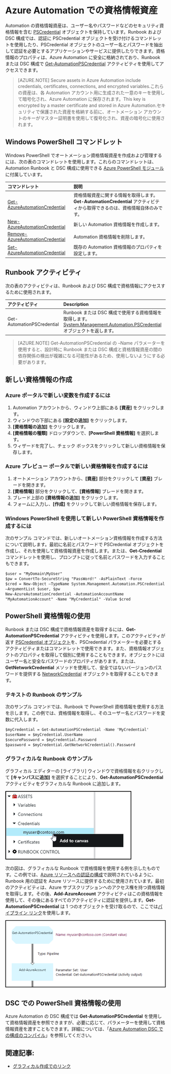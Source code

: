 <properties 
   pageTitle="Azure Automation での資格情報資産 | Microsoft Azure"
   description="Azure Automation の資格情報資産には、Runbook または DSC 構成によってアクセスされるリソースの認証に使用できるセキュリティ資格情報が含まれます。この記事では、資格情報資産を作成し、Runbook または DSC 構成でそれを使用する方法について説明します。"
   services="automation"
   documentationCenter=""
   authors="bwren"
   manager="stevenka"
   editor="tysonn" />
<tags 
   ms.service="automation"
   ms.devlang="na"
   ms.topic="article"
   ms.tgt_pltfrm="na"
   ms.workload="infrastructure-services"
   ms.date="01/27/2016"
   ms.author="bwren" />

# Azure Automation での資格情報資産

Automation の資格情報資産は、ユーザー名やパスワードなどのセキュリティ資格情報を含む [PSCredential](http://msdn.microsoft.com/library/system.management.automation.pscredential) オブジェクトを保持しています。Runbook および DSC 構成では、認証に PSCredential オブジェクトを受け付けるコマンドレットを使用したり、PSCredential オブジェクトのユーザー名とパスワードを抽出して認証を必要とするアプリケーションやサービスに提供したりできます。資格情報のプロパティは、Azure Automation に安全に格納されており、Runbook または DSC 構成で [Get-AutomationPSCredential](http://msdn.microsoft.com/library/system.management.automation.pscredential.aspx) アクティビティを使用してアクセスできます。

>[AZURE.NOTE] Secure assets in Azure Automation include credentials, certificates, connections, and encrypted variables.これらの資産は、各 Automation アカウント用に生成された一意のキーを使用して暗号化され、Azure Automation に保存されます。This key is encrypted by a master certificate and stored in Azure Automation.セキュリティで保護された資産を格納する前に、オートメーション アカウントのキーがマスター証明書を使用して復号化され、資産の暗号化に使用されます。

## Windows PowerShell コマンドレット

Windows PowerShell でオートメーション資格情報資産を作成および管理するには、次の表のコマンドレットを使用します。これらのコマンドレットは、Automation Runbook と DSC 構成に使用できる [Azure PowerShell モジュール](../powershell-install-configure.md)に付属しています。

|コマンドレット|説明|
|:---|:---|
|[Get-AzureAutomationCredential](http://msdn.microsoft.com/library/dn913781.aspx)|資格情報資産に関する情報を取得します。**Get-AutomationCredential** アクティビティから取得できるのは、資格情報自体のみです。|
|[New-AzureAutomationCredential](http://msdn.microsoft.com/library/azure/jj554330.aspx)|新しい Automation 資格情報を作成します。|
|[Remove-AzureAutomationCredential](http://msdn.microsoft.com/library/azure/jj554330.aspx)|Automation 資格情報を削除します。|
|[Set-AzureAutomationCredential](http://msdn.microsoft.com/library/azure/jj554330.aspx)|既存の Automation 資格情報のプロパティを設定します。|

## Runbook アクティビティ

次の表のアクティビティは、Runbook および DSC 構成で資格情報にアクセスするために使用されます。

|アクティビティ|Description|
|:---|:---|
|Get-AutomationPSCredential|Runbook または DSC 構成で使用する資格情報を取得します。[System.Management.Automation.PSCredential](http://msdn.microsoft.com/library/system.management.automation.pscredential) オブジェクトを返します。|

>[AZURE.NOTE] Get-AutomationPSCredential の –Name パラメーターを使用すると、設計時に Runbook または DSC 構成と資格情報資産の間の依存関係の検出が複雑になる可能性があるため、使用しないようにする必要があります。

## 新しい資格情報の作成


### Azure ポータルで新しい変数を作成するには

1. Automation アカウントから、ウィンドウ上部にある **[資産]** をクリックします。
1. ウィンドウの下部にある **[設定の追加]** をクリックします。
1. **[資格情報の追加]** をクリックします。
2. **[資格情報の種類]** ドロップダウンで、**[PowerShell 資格情報]** を選択します。
1. ウィザードを完了し、チェック ボックスをクリックして新しい資格情報を保存します。


### Azure プレビュー ポータルで新しい資格情報を作成するには

1. オートメーション アカウントから、**[資産]** 部分をクリックして **[資産]** ブレードを開きます。
1. **[資格情報]** 部分をクリックして、**[資格情報]** ブレードを開きます。
1. ブレード上部の **[資格情報の追加]** をクリックします。
1. フォームに入力し、**[作成]** をクリックして新しい資格情報を保存します。


### Windows PowerShell を使用して新しい PowerShell 資格情報を作成するには

次のサンプル コマンドでは、新しいオートメーション資格情報を作成する方法について説明します。最初に名前とパスワードで PSCredential オブジェクトを作成し、それを使用して資格情報資産を作成します。または、**Get-Credential** コマンドレットを使用し、プロンプトに従って名前とパスワードを入力することもできます。

	$user = "MyDomain\MyUser"
	$pw = ConvertTo-SecureString "PassWord!" -AsPlainText -Force
	$cred = New-Object –TypeName System.Management.Automation.PSCredential –ArgumentList $user, $pw
	New-AzureAutomationCredential -AutomationAccountName "MyAutomationAccount" -Name "MyCredential" -Value $cred

## PowerShell 資格情報の使用

Runbook または DSC 構成で資格情報資産を取得するには、**Get-AutomationPSCredential** アクティビティを使用します。このアクティビティが返す [PSCredential オブジェクト](http://msdn.microsoft.com/library/system.management.automation.pscredential.aspx)を、PSCredential パラメーターを必要とするアクティビティまたはコマンドレットで使用できます。また、資格情報オブジェクトのプロパティを取得して個別に使用することもできます。オブジェクトにはユーザー名と安全なパスワードのプロパティがあります。または、**GetNetworkCredential** メソッドを使用して、安全ではないバージョンのパスワードを提供する [NetworkCredential](http://msdn.microsoft.com/library/system.net.networkcredential.aspx) オブジェクトを取得することもできます。

### テキストの Runbook のサンプル

次のサンプル コマンドでは、Runbook で PowerShell 資格情報を使用する方法を示します。この例では、資格情報を取得し、そのユーザー名とパスワードを変数に代入します。

	$myCredential = Get-AutomationPSCredential -Name 'MyCredential'
	$userName = $myCredential.UserName
	$securePassword = $myCredential.Password
	$password = $myCredential.GetNetworkCredential().Password


### グラフィカルな Runbook のサンプル

グラフィカル エディターの [ライブラリ] ウィンドウで資格情報を右クリックして **[キャンバスに追加]** を選択することにより、**Get-AutomationPSCredential** アクティビティをグラフィカルな Runbook に追加します。


![キャンバスに資格情報を追加する](media/automation-credentials/credential-add-canvas.png)

次の図は、グラフィカルな Runbook で資格情報を使用する例を示したものです。この例では、[Azure リソースへの認証の構成](#automation-configuring.md)で説明されているように、Runbook 用の認証を Azure リソースに提供するために使用されています。最初のアクティビティは、Azure サブスクリプションへのアクセス権を持つ資格情報を取得します。その後、**Add-AzureAccount** アクティビティはこの資格情報を使用して、その後にあるすべてのアクティビティに認証を提供します。**Get-AutomationPSCredential** は 1 つのオブジェクトを受け取るので、ここでは[パイプライン リンク](automation-graphical-authoring-intro.md#links-and-workflow)を使用します。

![キャンバスに資格情報を追加する](media/automation-credentials/get-credential.png)

## DSC での PowerShell 資格情報の使用
Azure Automation の DSC 構成では **Get-AutomationPSCredential** を使用して資格情報資産を参照できますが、必要に応じて、パラメーターを使用して資格情報資産を渡すこともできます。詳細については、「[Azure Automation DSC での構成のコンパイル](automation-dsc-compile.md#credential-assets)」を参照してください。

## 関連記事:

- [グラフィカル作成でのリンク](automation-graphical-authoring-intro.md#links-and-workflow)

 

<!---HONumber=AcomDC_0128_2016-->
